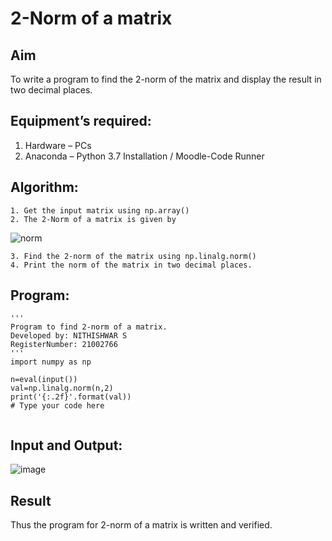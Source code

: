 # 2-Norm of a matrix
## Aim
To write a program to find the 2-norm of the matrix and display the result in two decimal places.
## Equipment’s required:
1.	Hardware – PCs
2.	Anaconda – Python 3.7 Installation / Moodle-Code Runner
## Algorithm:
	1. Get the input matrix using np.array()
	2. The 2-Norm of a matrix is given by 
![norm](./normeqn1.jpg)
    
    3. Find the 2-norm of the matrix using np.linalg.norm()
	4. Print the norm of the matrix in two decimal places.
## Program:
```
'''
Program to find 2-norm of a matrix.
Developed by: NITHISHWAR S
RegisterNumber: 21002766
'''
import numpy as np

n=eval(input())
val=np.linalg.norm(n,2)
print('{:.2f}'.format(val))
# Type your code here


```
## Input and Output:
![image](https://user-images.githubusercontent.com/94164665/149737647-0261e731-07a6-4cc7-823f-be13f800a537.png)


## Result
Thus the program for 2-norm of a matrix is written and verified.
